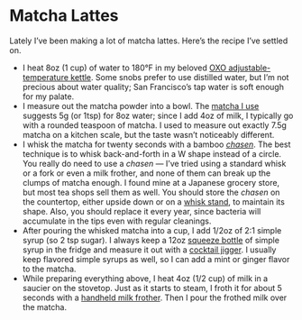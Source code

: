 # Matcha Lattes

Lately I’ve been making a lot of matcha lattes. Here’s the recipe I’ve settled on.

- I heat 8oz (1 cup) of water to 180°F in my beloved [OXO adjustable-temperature kettle](https://www.oxo.com/adjustable-temperature-kettle.html). Some snobs prefer to use distilled water, but I’m not precious about water quality; San Francisco’s tap water is soft enough for my palate.
- I measure out the matcha powder into a bowl. The [matcha I use](https://ashateahouse.com/collections/matcha/products/matcha-select) suggests 5g (or 1tsp) for 8oz water; since I add 4oz of milk, I typically go with a rounded teaspoon of matcha. I used to measure out exactly 7.5g matcha on a kitchen scale, but the taste wasn’t noticeably different.
- I whisk the matcha for twenty seconds with a bamboo [*chasen*](https://en.wikipedia.org/wiki/Japanese_tea_utensils#Whisks). The best technique is to whisk back-and-forth in a W shape instead of a circle. You really do need to use a *chasen* — I’ve tried using a standard whisk or a fork or even a milk frother, and none of them can break up the clumps of matcha enough. I found mine at a Japanese grocery store, but most tea shops sell them as well. You should store the *chasen* on the countertop, either upside down or on a [whisk stand](https://ashateahouse.com/collections/tea-ware/products/whisk-stand), to maintain its shape. Also, you should replace it every year, since bacteria will accumulate in the tips even with regular cleanings.
- After pouring the whisked matcha into a cup, I add 1/2oz of 2:1 simple syrup (so 2 tsp sugar). I always keep a 12oz [squeeze bottle](https://www.oxo.com/chef-s-squeeze-bottles-6-ounces-1999.html) of simple syrup in the fridge and measure it out with a [cocktail jigger](https://en.wikipedia.org/wiki/Shot_glass#Jigger). I usually keep flavored simple syrups as well, so I can add a mint or ginger flavor to the matcha.
- While preparing everything above, I heat 4oz (1/2 cup) of milk in a saucier on the stovetop. Just as it starts to steam, I froth it for about 5 seconds with a [handheld milk frother](https://rwblickhan.org/misc/small-things/#milk-frother). Then I pour the frothed milk over the matcha.